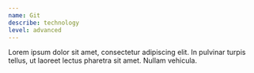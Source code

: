 ```yaml
---
name: Git
describe: technology
level: advanced
---
```

Lorem ipsum dolor sit amet, consectetur adipiscing elit. In pulvinar turpis tellus, ut laoreet lectus pharetra sit amet. Nullam vehicula.